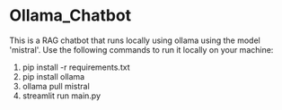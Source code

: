 # Ollama_Chatbot
This is a RAG chatbot that runs locally using ollama using the model 'mistral'.
Use the following commands to run it locally on your machine:
1. pip install -r requirements.txt
2. pip install ollama
3. ollama pull mistral
4. streamlit run main.py

